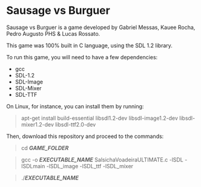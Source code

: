 # Sausage vs Burguer

Sausage vs Burguer is a game developed by Gabriel Messas, Kauee Rocha, Pedro Augusto PHS & Lucas Rossato.

This game was 100% built in C language, using the SDL 1.2 library.

To run this game, you will need to have a few dependencies:

- gcc
- SDL-1.2
- SDL-Image
- SDL-Mixer
- SDL-TTF

On Linux, for instance, you can install them by running:

> apt-get install build-essential libsdl1.2-dev libsdl-image1.2-dev libsdl-mixer1.2-dev libsdl-ttf2.0-dev

Then, download this repository and proceed to the commands:

> cd _**GAME_FOLDER**_

> gcc -o _**EXECUTABLE_NAME**_ SalsichaVoadeiraULTIMATE.c -lSDL -lSDLmain -lSDL_image -lSDL_ttf -lSDL_mixer

> ./_**EXECUTABLE_NAME**_

